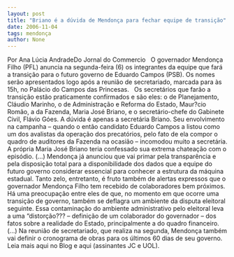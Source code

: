 ```yaml
---
layout: post
title: "Briano é a dúvida de Mendonça para fechar equipe de transição"
date: 2006-11-04
tags: mendonça
author: None
---
```

Por Ana Lúcia AndradeDo Jornal do Commercio
&nbsp;
O governador Mendonça Filho (PFL) anuncia na segunda-feira (6) os integrantes da equipe que fará a transição para o futuro governo de Eduardo Campos (PSB). Os nomes serão apresentados logo após a reunião de secretariado, marcada para às 15h, no Palácio do Campos das Princesas. 
&nbsp;
Os secretários que farão a transição estão praticamente confirmados e são eles: o de Planejamento, Cláudio Marinho, o de Administração e Reforma do Estado, Maur?cio Romão, a da Fazenda, Maria José Briano, e o secretário-chefe do Gabinete Civil, Flávio Góes. 
A dúvida é apenas a secretária Briano. Seu envolvimento na campanha – quando o então candidato Eduardo Campos a listou como um dos avalistas da operação dos precatórios, pelo fato de ela compor o quadro de auditores da Fazenda na ocasião – incomodou muito a secretária. A própria Maria José Briano teria confessado sua extrema chateação com o episódio.
(...) Mendonça já anunciou que vai primar pela transparência e pela disposição total para a disponibilidade dos dados que a equipe do futuro governo considerar essencial para conhecer a estrutura da máquina estadual. Tanto zelo, entretanto, é fruto também de alertas expressos que o governador Mendonça Filho tem recebido de colaboradores bem próximos. 
Há uma preocupação entre eles de que, no momento em que ocorre uma transição de governo, também se deflagra um ambiente da disputa eleitoral seguinte. Essa contaminação do ambiente administrativo pelo eleitoral leva a uma “distorção??? – definição de um colaborador do governador – dos fatos sobre a realidade do Estado, principalmente a do quadro financeiro.(...) Na reunião de secretariado, que realiza na segunda, Mendonça também vai definir o cronograma de obras para os últimos 60 dias de seu governo.
&nbsp;
Leia mais aqui no Blog e aqui (assinantes JC e UOL). 